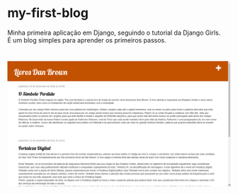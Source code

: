 # my-first-blog

<p>Minha primeira aplicação em Django, seguindo o tutorial da Django Girls.<br>
É um blog simples para aprender os primeiros passos.
</p>

# 
![Tela principal](https://github.com/daramariabs/my-first-blog/blob/master/blog/img/Captura%20de%20tela%20de%202021-12-23%2020-14-45.png?raw=true)


